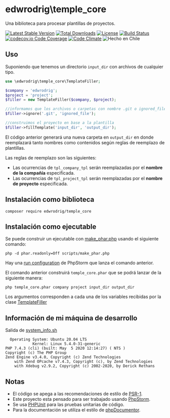 edwrodrig\temple_core
========
Una biblioteca para procesar plantillas de proyectos.

[![Latest Stable Version](https://poser.pugx.org/edwrodrig/temple_core/v/stable)](https://packagist.org/packages/edwrodrig/temple_core)
[![Total Downloads](https://poser.pugx.org/edwrodrig/temple_core/downloads)](https://packagist.org/packages/edwrodrig/temple_core)
[![License](https://poser.pugx.org/edwrodrig/temple_core/license)](https://github.com/edwrodrig/temple_core/blob/master/LICENSE)
[![Build Status](https://travis-ci.org/edwrodrig/temple_core.svg?branch=master)](https://travis-ci.org/edwrodrig/temple_core)
[![codecov.io Code Coverage](https://codecov.io/gh/edwrodrig/temple_core/branch/master/graph/badge.svg)](https://codecov.io/github/edwrodrig/temple_core?branch=master)
[![Code Climate](https://codeclimate.com/github/edwrodrig/temple_core/badges/gpa.svg)](https://codeclimate.com/github/edwrodrig/temple_core)
![Hecho en Chile](https://img.shields.io/badge/country-Chile-red)

## Uso
Suponiendo que tenemos un directorio `input_dir` con archivos de cualquier tipo.
```php
use \edwrodrig\temple_core\TemplateFiller;

$company = 'edwrodrig';
$project = 'project';
$filler = new TemplateFiller($company, $project);

//informamos que los archivos o carpetas con nombre .git o ignored_file serán ignorados
$filler->ignore('.git', 'ignored_file');

//construimos el proyecto en base a la plantilla
$filler->fillTemplate('input_dir', 'output_dir');
```
El código anterior generará una nueva carpeta en `output_dir` en donde reemplazará tanto nombres como contenidos según reglas de reemplazo de plantillas.

Las reglas de reemplazo son las siguientes:
 - Las ocurrencias de `tpl_company_tpl` serán reemplazadas por el <strong>nombre de la compañía</strong> especificada.
 - Las ocurrencias de `tpl_project_tpl` serán reemplazadas por el <strong>nombre de proyecto</strong> especificada.

## Instalación como biblioteca
```shell script
composer require edwrodrig/temple_core
```

## Instalación como ejecutable
Se puede construir un ejecutable con [make_phar.php](https://github.com/edwrodrig/hapi_core/blob/master/scripts/make_phar.php) usando el siguiente comando:
```shell script
php -d phar.readonly=Off scripts/make_phar.php
```
Hay una [run configuration](https://www.jetbrains.com/help/phpstorm/run-debug-configuration.html) de PhpStorm que lanza el comando anterior.

El comando anterior construirá <code>temple_core.phar</code> que se podrá lanzar de la siguiente manera:
```shell script
php temple_core.phar company project input_dir output_dir
```
Los argumentos corresponden a cada una de los variables recibidas por la clase [TemplateFiller](https://github.com/edwrodrig/hapi_core/blob/master/src/TemplateFiller.php)


## Información de mi máquina de desarrollo
Salida de [system_info.sh](https://github.com/edwrodrig/hapi_core/blob/master/scripts/system_info.sh)
```
  Operating System: Ubuntu 20.04 LTS
            Kernel: Linux 5.4.0-31-generic
PHP 7.4.3 (cli) (built: May  5 2020 12:14:27) ( NTS )
Copyright (c) The PHP Group
Zend Engine v3.4.0, Copyright (c) Zend Technologies
    with Zend OPcache v7.4.3, Copyright (c), by Zend Technologies
    with Xdebug v2.9.2, Copyright (c) 2002-2020, by Derick Rethans
```

## Notas
  - El código se apega a las recomendaciones de estilo de [PSR-1](https://github.com/php-fig/fig-standards/blob/master/accepted/PSR-1-basic-coding-standard.md).
  - Este proyecto esta pensado para ser trabajado usando [PhpStorm](https://www.jetbrains.com/phpstorm).
  - Se usa [PHPUnit](https://phpunit.de/) para las pruebas unitarias de código.
  - Para la documentación se utiliza el estilo de [phpDocumentor](http://docs.phpdoc.org/references/phpdoc/basic-syntax.html). 
  

